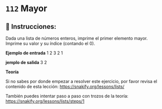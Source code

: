  # `112` Mayor

## 📝 Instrucciones:

Dada una lista de números enteros, imprime el primer elemento mayor. Imprime su valor y su índice (contando el 0).

**Ejemplo de entrada**
1 2 3 2 1

**jemplo de salida** 
3 2

**Teoría**

Si no sabes por donde empezar a resolver este ejercicio, por favor revisa el contenido de esta lección:
https://snakify.org/lessons/lists/

También puedes intentar paso a paso con trozos de la teoría:
https://snakify.org/lessons/lists/steps/1